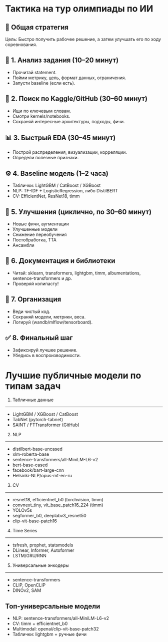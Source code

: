 
Тактика на тур олимпиады по ИИ
===============================

🎯 Общая стратегия
------------------
Цель: Быстро получить рабочее решение, а затем улучшать его по ходу соревнования.

🧩 1. Анализ задания (10–20 минут)
---------------------------------
- Прочитай statement.
- Пойми метрику, цель, формат данных, ограничения.
- Запусти baseline (если есть).

🧠 2. Поиск по Kaggle/GitHub (30–60 минут)
-----------------------------------------
- Ищи по ключевым словам.
- Смотри kernels/notebooks.
- Сохраняй интересные архитектуры, подходы, фичи.

📊 3. Быстрый EDA (30–45 минут)
-------------------------------
- Построй распределения, визуализации, корреляции.
- Определи полезные признаки.

⚙️ 4. Baseline модель (1–2 часа)
--------------------------------
- Таблички: LightGBM / CatBoost / XGBoost
- NLP: TF-IDF + LogisticRegression, либо DistilBERT
- CV: EfficientNet, ResNet18, timm

🚀 5. Улучшения (циклично, по 30–60 минут)
-----------------------------------------
- Новые фичи, аугментации
- Улучшенные модели
- Снижение переобучения
- Постобработка, TTA
- Ансамбли

🧠 6. Документация и библиотеки
-------------------------------
- Читай: sklearn, transformers, lightgbm, timm, albumentations, sentence-transformers и др.
- Проверяй копипасту!

📁 7. Организация
-----------------
- Веди чистый код.
- Сохраняй модели, метрики, веса.
- Логируй (wandb/mlflow/tensorboard).

✅ 8. Финальный шаг
-------------------
- Зафиксируй лучшее решение.
- Убедись в воспроизводимости.

Лучшие публичные модели по типам задач
======================================

1. Табличные данные
-------------------
- LightGBM / XGBoost / CatBoost
- TabNet (pytorch-tabnet)
- SAINT / FTTransformer (GitHub)

2. NLP
------
- distilbert-base-uncased
- xlm-roberta-base
- sentence-transformers/all-MiniLM-L6-v2
- bert-base-cased
- facebook/bart-large-cnn
- Helsinki-NLP/opus-mt-en-ru

3. CV
-----
- resnet18, efficientnet_b0 (torchvision, timm)
- convnext_tiny, vit_base_patch16_224 (timm)
- YOLOv5s
- segformer_b0, deeplabv3_resnet50
- clip-vit-base-patch16

4. Time Series
--------------
- tsfresh, prophet, statsmodels
- DLinear, Informer, Autoformer
- LSTM/GRU/RNN

5. Универсальные энкодеры
--------------------------
- sentence-transformers
- CLIP, OpenCLIP
- DINOv2, SAM

Топ-универсальные модели
-------------------------
- NLP: sentence-transformers/all-MiniLM-L6-v2
- CV: timm + efficientnet_b0
- Multimodal: openai/clip-vit-base-patch32
- Таблички: lightgbm + ручные фичи

